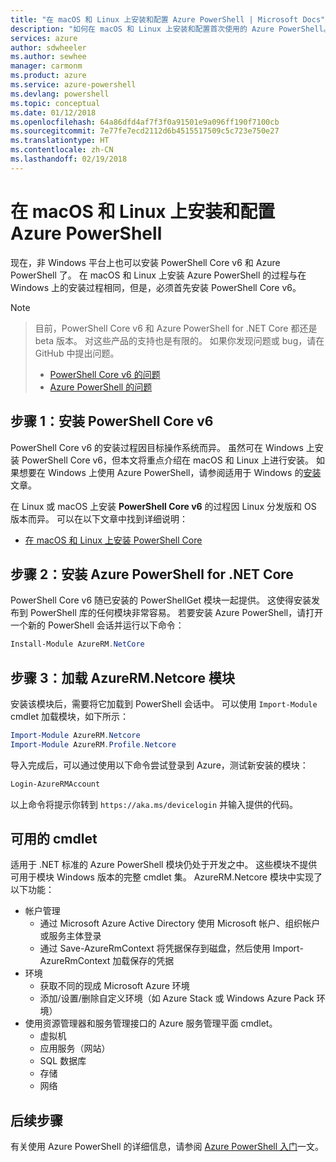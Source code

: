 ```yaml
---
title: "在 macOS 和 Linux 上安装和配置 Azure PowerShell | Microsoft Docs"
description: "如何在 macOS 和 Linux 上安装和配置首次使用的 Azure PowerShell。"
services: azure
author: sdwheeler
ms.author: sewhee
manager: carmonm
ms.product: azure
ms.service: azure-powershell
ms.devlang: powershell
ms.topic: conceptual
ms.date: 01/12/2018
ms.openlocfilehash: 64a86dfd4af7f3f0a91501e9a096ff190f7100cb
ms.sourcegitcommit: 7e77fe7ecd2112d6b4515517509c5c723e750e27
ms.translationtype: HT
ms.contentlocale: zh-CN
ms.lasthandoff: 02/19/2018
---
```

# <a name="install-and-configure-azure-powershell-on-macos-and-linux"></a>在 macOS 和 Linux 上安装和配置 Azure PowerShell

现在，非 Windows 平台上也可以安装 PowerShell Core v6 和 Azure PowerShell 了。
在 macOS 和 Linux 上安装 Azure PowerShell 的过程与在 Windows 上的安装过程相同，但是，必须首先安装 PowerShell Core v6。

> [!NOTE]

> 目前，PowerShell Core v6 和 Azure PowerShell for .NET Core 都还是 beta 版本。
> 对这些产品的支持也是有限的。 如果你发现问题或 bug，请在 GitHub 中提出问题。
>
> * [PowerShell Core v6 的问题](https://github.com/PowerShell/PowerShell/issues)
> * [Azure PowerShell 的问题](https://github.com/azure/azure-docs-powershell/issues)

## <a name="step-1-install-powershell-core-v6"></a>步骤 1：安装 PowerShell Core v6

PowerShell Core v6 的安装过程因目标操作系统而异。
虽然可在 Windows 上安装 PowerShell Core v6，但本文将重点介绍在 macOS 和 Linux 上进行安装。 如果想要在 Windows 上使用 Azure PowerShell，请参阅适用于 Windows 的[安装](./install-azurerm-ps.md)文章。

在 Linux 或 macOS 上安装 **PowerShell Core v6** 的过程因 Linux 分发版和 OS 版本而异。
可以在以下文章中找到详细说明：

- [在 macOS 和 Linux 上安装 PowerShell Core](/powershell/scripting/setup/installing-powershell-core-on-macos-and-linux)

## <a name="step-2-install-azure-powershell-for-net-core"></a>步骤 2：安装 Azure PowerShell for .NET Core

PowerShell Core v6 随已安装的 PowerShellGet 模块一起提供。 这使得安装发布到 PowerShell 库的任何模块非常容易。 若要安装 Azure PowerShell，请打开一个新的 PowerShell 会话并运行以下命令：

```powershell
Install-Module AzureRM.NetCore
```

## <a name="step-3-load-the-azurermnetcore-module"></a>步骤 3：加载 AzureRM.Netcore 模块

安装该模块后，需要将它加载到 PowerShell 会话中。 可以使用 `Import-Module` cmdlet 加载模块，如下所示：

```powershell
Import-Module AzureRM.Netcore
Import-Module AzureRM.Profile.Netcore
```

导入完成后，可以通过使用以下命令尝试登录到 Azure，测试新安装的模块：

```powershell
Login-AzureRMAccount
```

以上命令将提示你转到 `https://aka.ms/devicelogin` 并输入提供的代码。

## <a name="available-cmdlets"></a>可用的 cmdlet

适用于 .NET 标准的 Azure PowerShell 模块仍处于开发之中。 这些模块不提供可用于模块 Windows 版本的完整 cmdlet 集。 AzureRM.Netcore 模块中实现了以下功能：

* 帐户管理
  - 通过 Microsoft Azure Active Directory 使用 Microsoft 帐户、组织帐户或服务主体登录
  - 通过 Save-AzureRmContext 将凭据保存到磁盘，然后使用 Import-AzureRmContext 加载保存的凭据
* 环境
  - 获取不同的现成 Microsoft Azure 环境
  - 添加/设置/删除自定义环境（如 Azure Stack 或 Windows Azure Pack 环境）
* 使用资源管理器和服务管理接口的 Azure 服务管理平面 cmdlet。
  - 虚拟机
  - 应用服务（网站）
  - SQL 数据库
  - 存储
  - 网络

## <a name="next-steps"></a>后续步骤

有关使用 Azure PowerShell 的详细信息，请参阅 [Azure PowerShell 入门](get-started-azureps.md)一文。
